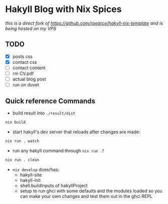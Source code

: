 # Hakyll Blog with Nix Spices
_this is a direct fork of https://github.com/rpearce/hakyll-nix-template and is being hosted on my VPS_

## TODO

- [x] posts css
- [x] contact css
- [ ] contact content
- [ ] rm CV.pdf
- [ ] actual blog post
- [ ] run on duvet

## Quick reference Commands

- build result into `./result/dist`

```bash
nix build
```

- start hakyll's dev server that reloads after changes are made:

```bash
nix run . watch
```

- run any hakyll command through `nix run .`!

```bash
nix run . clean
```

- `nix develop` does/has:
    - hakyll-site
    - hakyll-init
    - shell.buildInputs of hakyllProject
    - setup to run ghci with some defaults and the modules loaded so you can make your own changes and test them out in the ghci REPL
